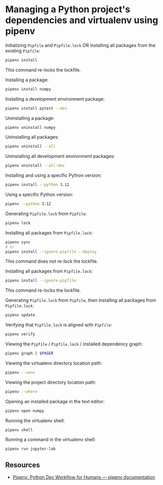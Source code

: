 # Managing a Python project's dependencies and virtualenv using pipenv

Initializing `Pipfile` and `Pipfile.lock` OR installing all packages from the existing `Pipfile`:

```sh
pipenv install
```

This command re-locks the lockfile.

Installing a package:

```sh
pipenv install numpy
```

Installing a development environment package:

```sh
pipenv install pytest --dev
```

Uninstalling a package:

```sh
pipenv uninstall numpy
```

Uninstalling all packages:

```sh
pipenv uninstall --all
```

Uninstalling all development environment packages:

```sh
pipenv uninstall --all-dev
```

Installing and using a specific Python version:

```sh
pipenv install --python 3.12
```

Using a specific Python version:

```sh
pipenv --python 3.12
```

Generating `Pipfile.lock` from `Pipfile`:

```sh
pipenv lock
```

Installing all packages from `Pipfile.lock`:

```sh
pipenv sync
# or
pipenv install --ignore-pipfile --deploy
```

This command does not re-lock the lockfile.

Installing all packages from `Pipfile.lock`:

```sh
pipenv install --ignore-pipfile
```

This command re-locks the lockfile.

Generating `Pipfile.lock` from `Pipfile`, then installing all packages from `Pipfile.lock`:

```sh
pipenv update
```

Verifying that `Pipfile.lock` is aligned with `Pipfile`:

```sh
pipenv verify
```

Viewing the `Pipfile` / `Pipfile.lock` / installed dependency graph:

```sh
pipenv graph | $PAGER
```

Viewing the virtualenv directory location path:

```sh
pipenv --venv
```

Viewing the project directory location path:

```sh
pipenv --where
```

Opening an installed package in the text editor:

```sh
pipenv open numpy
```

Running the virtualenv shell:

```sh
pipenv shell
```

Running a command in the virtualenv shell:

```sh
pipenv run jupyter-lab
```

## Resources

-   [Pipenv: Python Dev Workflow for Humans — pipenv documentation](https://pipenv.pypa.io/en/latest/)
